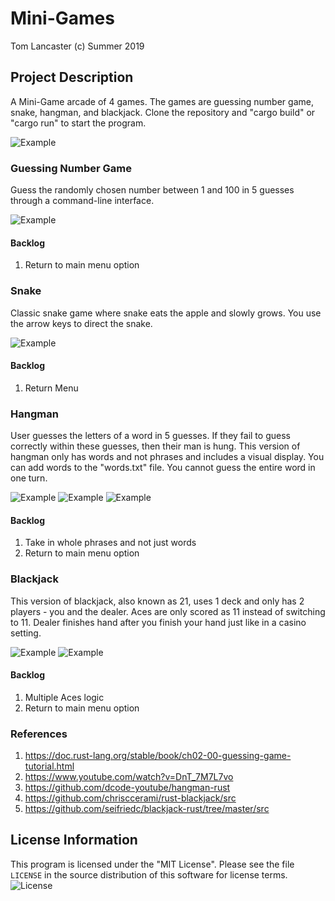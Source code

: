 # Mini-Games
Tom Lancaster (c) Summer 2019

## Project Description
  
A Mini-Game arcade of 4 games. The games are guessing number game, snake, hangman, and blackjack. Clone the repository and "cargo build" or "cargo run" to start the program. 

![Example](images/main_menu.png)

### Guessing Number Game
Guess the randomly chosen number between 1 and 100 in 5 guesses through a command-line interface.

![Example](images/guessing_game.png)

#### Backlog
1. Return to main menu option

### Snake
Classic snake game where snake eats the apple and slowly grows. You use the arrow keys to direct the snake.

![Example](images/snake.png)

#### Backlog
1. Return Menu

### Hangman
User guesses the letters of a word in 5 guesses. If they fail to guess correctly within these guesses, then their man is hung. This version of hangman only has words and not phrases and includes a visual display. You can add words to the "words.txt" file. You cannot guess the entire word in one turn.

![Example](images/hangman.png)
![Example](images/hangman_win.png)
![Example](images/hangman_lost.png)

#### Backlog
1. Take in whole phrases and not just words
2. Return to main menu option

### Blackjack
This version of blackjack, also known as 21, uses 1 deck and only has 2 players - you and the dealer. Aces are only scored as 11 instead of switching to 11. Dealer finishes hand after you finish your hand just like in a casino setting.

![Example](images/blackjack1.png)
![Example](images/blackjack2.png)

#### Backlog
1. Multiple Aces logic
2. Return to main menu option

### References
1. https://doc.rust-lang.org/stable/book/ch02-00-guessing-game-tutorial.html
2. https://www.youtube.com/watch?v=DnT_7M7L7vo
3. https://github.com/dcode-youtube/hangman-rust
4. https://github.com/chrisccerami/rust-blackjack/src
5. https://github.com/seifriedc/blackjack-rust/tree/master/src 

## License Information

This program is licensed under the "MIT License".  Please
see the file `LICENSE` in the source distribution of this
software for license terms.
![License](LICENSE)
